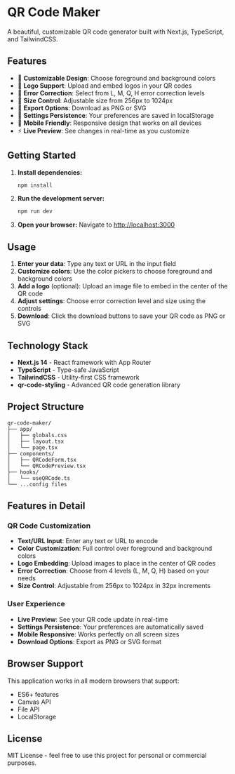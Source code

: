 # QR Code Maker

A beautiful, customizable QR code generator built with Next.js, TypeScript, and TailwindCSS.

## Features

- 🎨 **Customizable Design**: Choose foreground and background colors
- 📱 **Logo Support**: Upload and embed logos in your QR codes
- 🔧 **Error Correction**: Select from L, M, Q, H error correction levels
- 📏 **Size Control**: Adjustable size from 256px to 1024px
- 💾 **Export Options**: Download as PNG or SVG
- 💾 **Settings Persistence**: Your preferences are saved in localStorage
- 📱 **Mobile Friendly**: Responsive design that works on all devices
- ⚡ **Live Preview**: See changes in real-time as you customize

## Getting Started

1. **Install dependencies:**
   ```bash
   npm install
   ```

2. **Run the development server:**
   ```bash
   npm run dev
   ```

3. **Open your browser:**
   Navigate to [http://localhost:3000](http://localhost:3000)

## Usage

1. **Enter your data**: Type any text or URL in the input field
2. **Customize colors**: Use the color pickers to choose foreground and background colors
3. **Add a logo** (optional): Upload an image file to embed in the center of the QR code
4. **Adjust settings**: Choose error correction level and size using the controls
5. **Download**: Click the download buttons to save your QR code as PNG or SVG

## Technology Stack

- **Next.js 14** - React framework with App Router
- **TypeScript** - Type-safe JavaScript
- **TailwindCSS** - Utility-first CSS framework
- **qr-code-styling** - Advanced QR code generation library

## Project Structure

```
qr-code-maker/
├── app/
│   ├── globals.css
│   ├── layout.tsx
│   └── page.tsx
├── components/
│   ├── QRCodeForm.tsx
│   └── QRCodePreview.tsx
├── hooks/
│   └── useQRCode.ts
└── ...config files
```

## Features in Detail

### QR Code Customization
- **Text/URL Input**: Enter any text or URL to encode
- **Color Customization**: Full control over foreground and background colors
- **Logo Embedding**: Upload images to place in the center of QR codes
- **Error Correction**: Choose from 4 levels (L, M, Q, H) based on your needs
- **Size Control**: Adjustable from 256px to 1024px in 32px increments

### User Experience
- **Live Preview**: See your QR code update in real-time
- **Settings Persistence**: Your preferences are automatically saved
- **Mobile Responsive**: Works perfectly on all screen sizes
- **Download Options**: Export as PNG or SVG format

## Browser Support

This application works in all modern browsers that support:
- ES6+ features
- Canvas API
- File API
- LocalStorage

## License

MIT License - feel free to use this project for personal or commercial purposes.
